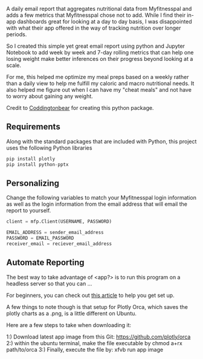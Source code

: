 A daily email report that aggregates nutritional data from Myfitnesspal and adds a few metrics that Myfitnesspal chose not to add. While I find their in-app dashboards great for looking at a day to day basis, I was disappointed with what their app offered in the way of tracking nutrition over longer periods.

So I created this simple yet great email report using python and Jupyter Notebook to add week by week and 7-day rolling metrics that can help one losing weight make better inferences on their progress beyond looking at a scale.

For me, this helped me optimize my meal preps based on a weekly rather than a daily view to help me fulfill my caloric and macro nutritional needs. It also helped me figure out when I can have my "cheat meals" and not have to worry about gaining any weight.

Credit to [Coddingtonbear](https://github.com/coddingtonbear/python-myfitnesspal) for creating this python package.

Requirements
------------

Along with the standard packages that are included with Python, this project uses the following Python libraries

```python
pip install plotly
pip install python-pptx
```

Personalizing
------------
Change the following variables to match your Myfitnesspal login information as well as the login information from the email address that will email the report to yourself.

```python
client = mfp.Client(USERNAME, PASSWORD)
```

```python
EMAIL_ADDRESS = sender_email_address
PASSWORD = EMAIL_PASSWORD
receiver_email = reciever_email_address
```

Automate Reporting
------------

The best way to take advantage of <app?> is to run this program on a headless server so that you can ...

For beginners, you can check out [this article](https://towardsdatascience.com/running-jupyter-notebook-in-google-cloud-platform-in-15-min-61e16da34d52) to help you get set up.


A few things to note though is that setup for Plotly Orca, which saves the plotly charts as a .png, is a little different on Ubuntu.

Here are a few steps to take when downloading it:

1:) Download latest app image from this Git: https://github.com/plotly/orca
2:) within the ubuntu terminal, make the file executable by <verb> chmod a+rx path/to/orca
3:) Finally, execute the file by: xfvb run app image

